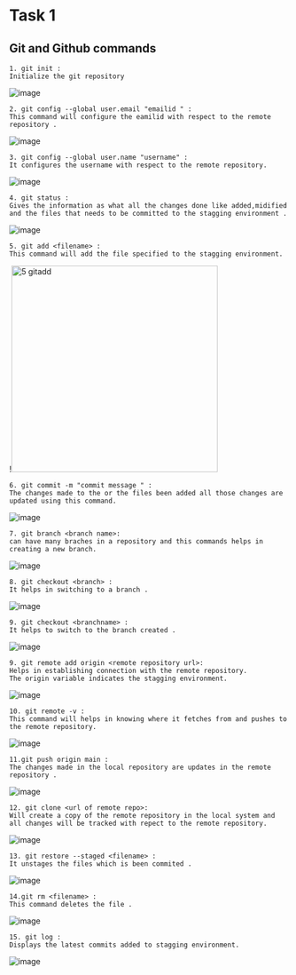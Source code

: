 # Task 1 
## Git and Github commands

```
1. git init :
Initialize the git repository 

```
![image](https://user-images.githubusercontent.com/28885876/194310861-46764197-a94b-4242-8379-9992e33cb933.png)
```
2. git config --global user.email "emailid " :
This command will configure the eamilid with respect to the remote repository .

```
![image](https://user-images.githubusercontent.com/28885876/194311249-7581b7a2-f7e2-4dca-8ff0-ac385805887d.png)
```
3. git config --global user.name "username" :
It configures the username with respect to the remote repository.

```
![image](https://user-images.githubusercontent.com/28885876/194311359-f582629f-1c18-44a7-84bc-5e93366f5f21.png)
```
4. git status :
Gives the information as what all the changes done like added,midified and the files that needs to be committed to the stagging environment .

```
![image]()
```
5. git add <filename> :
This command will add the file specified to the stagging environment.

```
!<img width="372" alt="5 gitadd" src="https://user-images.githubusercontent.com/28885876/194312128-2438d091-a8c9-4026-982c-996feae339b7.png">

```
6. git commit -m "commit message " :
The changes made to the or the files been added all those changes are updated using this command.

```
![image]()
```
7. git branch <branch name>:
can have many braches in a repository and this commands helps in creating a new branch.
```
![image]()
```
8. git checkout <branch> :
It helps in switching to a branch .

```
![image]()
```
9. git checkout <branchname> :
It helps to switch to the branch created .

```
![image]()
```
9. git remote add origin <remote repository url>:
Helps in establishing connection with the remote repository.
The origin variable indicates the stagging environment.

```
![image]()
```
10. git remote -v :
This command will helps in knowing where it fetches from and pushes to the remote repository.

```
![image]()
```
11.git push origin main :
The changes made in the local repository are updates in the remote repository .

```
![image]()
```
12. git clone <url of remote repo>:
Will create a copy of the remote repository in the local system and all changes will be tracked with repect to the remote repository.

```
![image]()
```
13. git restore --staged <filename> :
It unstages the files which is been commited .

```
![image]()
```
14.git rm <filename> :
This command deletes the file .

```
![image]()
```
15. git log :
Displays the latest commits added to stagging environment.

```
![image]()
